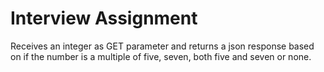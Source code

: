 # Interview Assignment
Receives an integer as GET parameter and returns a json response based on if the number is a multiple of five, seven, both five and seven or none.
